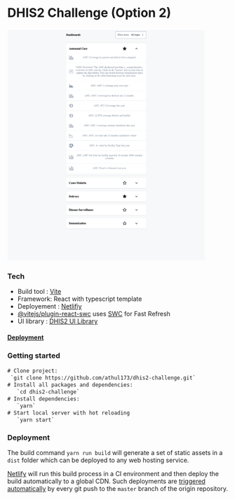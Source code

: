 # DHIS2 Challenge (Option 2)

<img alt="dashboard"  src="screenshots/dashboard.png" width="450"/>

### Tech

- Build tool : [Vite](https://vitejs.dev/guide/)
- Framework: React with typescript template
- Deployement : [Netlifiy](https://docs.netlify.com/get-started/)
- [@vitejs/plugin-react-swc](https://github.com/vitejs/vite-plugin-react-swc) uses [SWC](https://swc.rs/) for Fast Refresh
- UI library : [DHIS2 UI Library](https://ui.dhis2.nu/)

#### [Deployment](https://dhis2-challenge2.netlify.app/)

### Getting started

```shell
# Clone project:
 `git clone https://github.com/athul173/dhis2-challenge.git`
# Install all packages and dependencies:
   `cd dhis2-challenge`
# Install dependencies:
   `yarn`
# Start local server with hot reloading
   `yarn start` 
```

### Deployment 
The build command `yarn run build` will generate a set of static assets in a `dist` folder which can be deployed to any web hosting service.

[Netlify](http://www.netlify.com) will run this build process in a CI environment and then deploy the build automatically to a global CDN. Such deployments are [triggered automatically](https://www.netlify.com/docs/continuous-deployment/) by every git push to the `master` branch of the origin repository.
